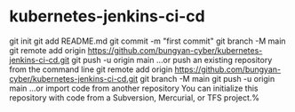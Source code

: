 # kubernetes-jenkins-ci-cd
git init
git add README.md
git commit -m "first commit"
git branch -M main
git remote add origin https://github.com/bungyan-cyber/kubernetes-jenkins-ci-cd.git
git push -u origin main
…or push an existing repository from the command line
git remote add origin https://github.com/bungyan-cyber/kubernetes-jenkins-ci-cd.git
git branch -M main
git push -u origin main
…or import code from another repository
You can initialize this repository with code from a Subversion, Mercurial, or TFS project.%
